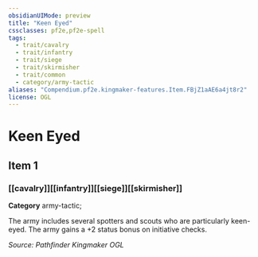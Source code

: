 ```yaml
---
obsidianUIMode: preview
title: "Keen Eyed"
cssclasses: pf2e,pf2e-spell
tags:
  - trait/cavalry
  - trait/infantry
  - trait/siege
  - trait/skirmisher
  - trait/common
  - category/army-tactic
aliases: "Compendium.pf2e.kingmaker-features.Item.FBjZ1aAE6a4jt8r2"
license: OGL
---
```

# Keen Eyed
## Item 1
### [[cavalry]][[infantry]][[siege]][[skirmisher]]

**Category** army-tactic; 




The army includes several spotters and scouts who are particularly keen-eyed. The army gains a +2 status bonus on initiative checks.

*Source: Pathfinder Kingmaker*
*OGL*